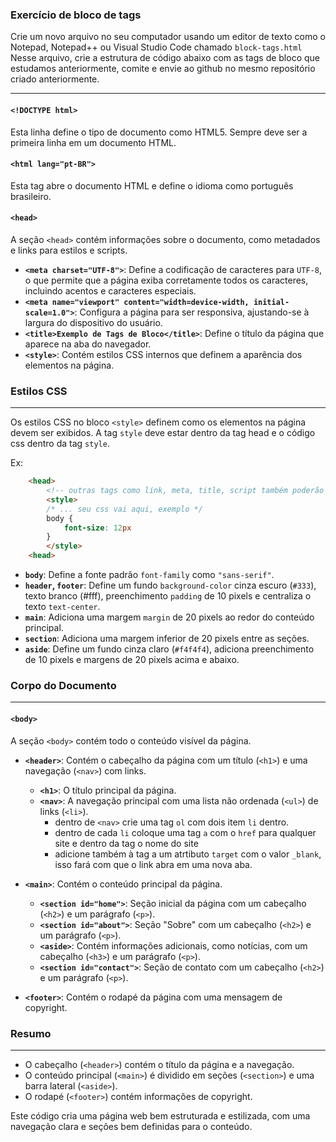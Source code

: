 

### Exercício de bloco de tags

Crie um novo arquivo no seu computador usando um editor de texto como o Notepad, Notepad++ ou Visual Studio Code chamado `block-tags.html`
Nesse arquivo, crie a estrutura de código abaixo com as tags de bloco que estudamos anteriormente, comite e envie ao github no mesmo repositório criado anteriormente.

---

#### `<!DOCTYPE html>`
Esta linha define o tipo de documento como HTML5. Sempre deve ser a primeira linha em um documento HTML.

#### `<html lang="pt-BR">`
Esta tag abre o documento HTML e define o idioma como português brasileiro.

#### `<head>`
A seção `<head>` contém informações sobre o documento, como metadados e links para estilos e scripts.

- **`<meta charset="UTF-8">`**: Define a codificação de caracteres para `UTF-8`, o que permite que a página exiba corretamente todos os caracteres, incluindo acentos e caracteres especiais.
- **`<meta name="viewport" content="width=device-width, initial-scale=1.0">`**: Configura a página para ser responsiva, ajustando-se à largura do dispositivo do usuário.
- **`<title>Exemplo de Tags de Bloco</title>`**: Define o título da página que aparece na aba do navegador.
- **`<style>`**: Contém estilos CSS internos que definem a aparência dos elementos na página.

### Estilos CSS
---

Os estilos CSS no bloco `<style>` definem como os elementos na página devem ser exibidos.
A tag `style` deve estar dentro da tag head e o código css dentro da tag `style`.

Ex: 

```html
    <head>
        <!-- outras tags como link, meta, title, script também poderão aparecer aqui  -->
        <style>
        /* ... seu css vai aqui, exemplo */
        body {
            font-size: 12px
        }
        </style>
    <head>
```

- **`body`**: Define a fonte padrão `font-family` como `"sans-serif"`.
- **`header`, `footer`**: Define um fundo `background-color` cinza escuro (`#333`), texto branco (#fff), preenchimento `padding` de 10 pixels e centraliza o texto `text-center`.
- **`main`**: Adiciona uma margem `margin` de 20 pixels ao redor do conteúdo principal.
- **`section`**: Adiciona uma margem inferior de 20 pixels entre as seções.
- **`aside`**: Define um fundo cinza claro (`#f4f4f4`), adiciona preenchimento de 10 pixels e margens de 20 pixels acima e abaixo.

### Corpo do Documento
---

#### `<body>`
A seção `<body>` contém todo o conteúdo visível da página.

- **`<header>`**: Contém o cabeçalho da página com um título (`<h1>`) e uma navegação (`<nav>`) com links.
  - **`<h1>`**: O título principal da página.
  - **`<nav>`**: A navegação principal com uma lista não ordenada (`<ul>`) de links (`<li>`).
      - dentro de `<nav>` crie uma tag `ol` com dois item `li` dentro.
      - dentro de cada `li` coloque uma tag `a` com o `href` para qualquer site e dentro da tag o nome do site
      - adicione também à tag a um atrtibuto `target` com o valor `_blank`, isso fará com que o link abra em uma nova aba. 

- **`<main>`**: Contém o conteúdo principal da página.
  - **`<section id="home">`**: Seção inicial da página com um cabeçalho (`<h2>`) e um parágrafo (`<p>`).
  - **`<section id="about">`**: Seção "Sobre" com um cabeçalho (`<h2>`) e um parágrafo (`<p>`).
  - **`<aside>`**: Contém informações adicionais, como notícias, com um cabeçalho (`<h3>`) e um parágrafo (`<p>`).
  - **`<section id="contact">`**: Seção de contato com um cabeçalho (`<h2>`) e um parágrafo (`<p>`).

- **`<footer>`**: Contém o rodapé da página com uma mensagem de copyright.

### Resumo
---

- O cabeçalho (`<header>`) contém o título da página e a navegação.
- O conteúdo principal (`<main>`) é dividido em seções (`<section>`) e uma barra lateral (`<aside>`).
- O rodapé (`<footer>`) contém informações de copyright.

Este código cria uma página web bem estruturada e estilizada, com uma navegação clara e seções bem definidas para o conteúdo.
